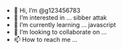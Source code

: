 - 👋 Hi, I’m @g123456783
- 👀 I’m interested in ... sibber attak
- 🌱 I’m currently learning ... javascript
- 💞️ I’m looking to collaborate on ...
- 📫 How to reach me ...

<!---
g123456783/g123456783 is a ✨ special ✨ repository because its `README.md` (this file) appears on your GitHub profile.
You can click the Preview link to take a look at your changes.
--->
